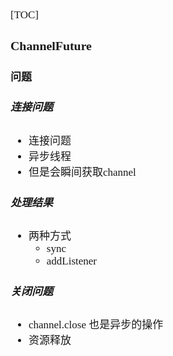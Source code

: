 <span  style="font-family: Simsun,serif; font-size: 17px; ">

[TOC]

### ChannelFuture

#### 问题

##### 连接问题

- 连接问题
- 异步线程
- 但是会瞬间获取channel

##### 处理结果

- 两种方式
    - sync
    - addListener

##### 关闭问题

- channel.close 也是异步的操作
- 资源释放

</span>